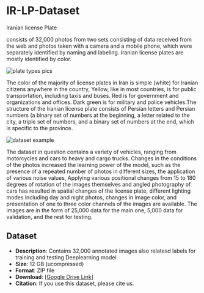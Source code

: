 # IR-LP-Dataset

Iranian license Plate

consists of 32,000 photos from two sets consisting of data received from the web and photos taken with a camera and a mobile phone, which were separately identified by naming and labeling. Iranian license plates are mostly identified by color. 


![plate types pics](https://github.com/user-attachments/assets/40351a4e-7fd8-4bd9-9f69-c1b96754f4db)


The color of the majority of license plates in Iran is simple (white) for Iranian citizens anywhere in the country, Yellow, like in most countries, is for public transportation, including taxis and buses. Red is for government and organizations and offices. Dark green is for military and police vehicles.The structure of the Iranian license plate consists of Persian letters and Persian numbers (a binary set of numbers at the beginning, a letter related to the city, a triple set of numbers, and a binary set of numbers at the end, which is specific to the province.


![dataset example](https://github.com/user-attachments/assets/e900eefc-798a-462a-98ae-274c87a155fd)


 The dataset in question contains a variety of vehicles, ranging from motorcycles and cars to heavy and cargo trucks. Changes in the conditions of the photos increased the learning power of the model, such as the presence of a repeated number of photos in different sizes, the application of various noise values, Applying various positional changes from 15 to 180 degrees of rotation of the images themselves and angled photography of cars has resulted in spatial changes of the license plate, different lighting modes including day and night photos, changes in image color, and presentation of one to three color channels of the images are available. The images are in the form of 25,000 data for the main one, 5,000 data for validation, and the rest for testing.


 ## Dataset
- **Description**: Contains 32,000 annotated images also relatesd labels for training and testing Deeplearning model.
- **Size**: 12 GB (ucompressed)
- **Format**: ZIP file
- **Download**: [[Google Drive Link](https://drive.google.com/drive/folders/1f8QU68Zvz_6xrkYEKfIKWd0j7XQEwxCU?usp=sharing)]
- **Citation**: If you use this dataset, please cite us.
